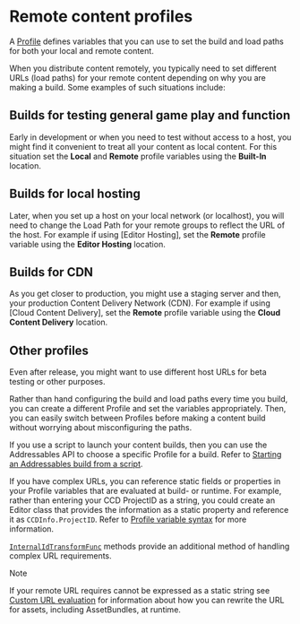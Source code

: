 # Remote content profiles

A [Profile](profiles-introduction.md) defines variables that you can use to set the build and load paths for both your local and remote content.

When you distribute content remotely, you typically need to set different URLs (load paths) for your remote content depending on why you are making a build. Some examples of such situations include:

## Builds for testing general game play and function

Early in development or when you need to test without access to a host, you might find it convenient to treat all your content as local content. For this situation set the __Local__ and __Remote__ profile variables using the __Built-In__ location.

## Builds for local hosting

Later, when you set up a host on your local network (or localhost), you will need to change the Load Path for your remote groups to reflect the URL of the host. For example if using [Editor Hosting], set the __Remote__ profile variable using the __Editor Hosting__ location.

## Builds for CDN

As you get closer to production, you might use a staging server and then, your production Content Delivery Network (CDN). For example if using [Cloud Content Delivery], set the __Remote__ profile variable using the __Cloud Content Delivery__ location.

## Other profiles

Even after release, you might want to use different host URLs for beta testing or other purposes.

Rather than hand configuring the build and load paths every time you build, you can create a different Profile and set the variables appropriately. Then, you can easily switch between Profiles before making a content build without worrying about misconfiguring the paths.

If you use a script to launch your content builds, then you can use the Addressables API to choose a specific Profile for a build. Refer to [Starting an Addressables build from a script](build-scripting-start-build.md).

If you have complex URLs, you can reference static fields or properties in your Profile variables that are evaluated at build- or runtime. For example, rather than entering your CCD ProjectID as a string, you could create an Editor class that provides the information as a static property and reference it as `CCDInfo.ProjectID`. Refer to [Profile variable syntax](xref:addressables-profile-variables) for more information.

[`InternalIdTransformFunc`](xref:addressables-api-transform-internal-id) methods provide an additional method of handling complex URL requirements.

> [!NOTE]
> If your remote URL requires cannot be expressed as a static string see [Custom URL evaluation](xref:addressables-api-transform-internal-id) for information about how you can rewrite the URL for assets, including AssetBundles, at runtime.